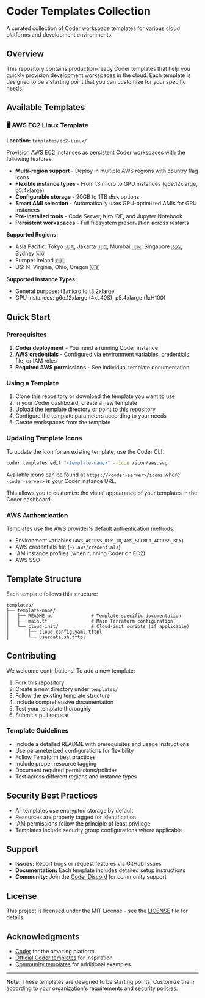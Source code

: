 # Coder Templates Collection

A curated collection of [Coder](https://coder.com/) workspace templates for various cloud platforms and development environments.

## Overview

This repository contains production-ready Coder templates that help you quickly provision development workspaces in the cloud. Each template is designed to be a starting point that you can customize for your specific needs.

## Available Templates

### 🖥️ AWS EC2 Linux Template

**Location:** `templates/ec2-linux/`

Provision AWS EC2 instances as persistent Coder workspaces with the following features:

- **Multi-region support** - Deploy in multiple AWS regions with country flag icons
- **Flexible instance types** - From t3.micro to GPU instances (g6e.12xlarge, p5.4xlarge)
- **Configurable storage** - 20GB to 1TB disk options
- **Smart AMI selection** - Automatically uses GPU-optimized AMIs for GPU instances
- **Pre-installed tools** - Code Server, Kiro IDE, and Jupyter Notebook
- **Persistent workspaces** - Full filesystem preservation across restarts

**Supported Regions:**

- Asia Pacific: Tokyo 🇯🇵, Jakarta 🇮🇩, Mumbai 🇮🇳, Singapore 🇸🇬, Sydney 🇦🇺
- Europe: Ireland 🇪🇺
- US: N. Virginia, Ohio, Oregon 🇺🇸

**Supported Instance Types:**

- General purpose: t3.micro to t3.2xlarge
- GPU instances: g6e.12xlarge (4xL40S), p5.4xlarge (1xH100)

## Quick Start

### Prerequisites

1. **Coder deployment** - You need a running Coder instance
2. **AWS credentials** - Configured via environment variables, credentials file, or IAM roles
3. **Required AWS permissions** - See individual template documentation

### Using a Template

1. Clone this repository or download the template you want to use
2. In your Coder dashboard, create a new template
3. Upload the template directory or point to this repository
4. Configure the template parameters according to your needs
5. Create workspaces from the template

### Updating Template Icons

To update the icon for an existing template, use the Coder CLI:

```bash
coder templates edit "<template-name>" --icon /icon/aws.svg
```

Available icons can be found at `https://<coder-server>/icons` where `<coder-server>` is your Coder instance URL.

This allows you to customize the visual appearance of your templates in the Coder dashboard.

### AWS Authentication

Templates use the AWS provider's default authentication methods:

- Environment variables (`AWS_ACCESS_KEY_ID`, `AWS_SECRET_ACCESS_KEY`)
- AWS credentials file (`~/.aws/credentials`)
- IAM instance profiles (when running Coder on EC2)
- AWS SSO

## Template Structure

Each template follows this structure:

```
templates/
├── template-name/
│   ├── README.md              # Template-specific documentation
│   ├── main.tf                # Main Terraform configuration
│   └── cloud-init/            # Cloud-init scripts (if applicable)
│       ├── cloud-config.yaml.tftpl
│       └── userdata.sh.tftpl
```

## Contributing

We welcome contributions! To add a new template:

1. Fork this repository
2. Create a new directory under `templates/`
3. Follow the existing template structure
4. Include comprehensive documentation
5. Test your template thoroughly
6. Submit a pull request

### Template Guidelines

- Include a detailed README with prerequisites and usage instructions
- Use parameterized configurations for flexibility
- Follow Terraform best practices
- Include proper resource tagging
- Document required permissions/policies
- Test across different regions and instance types

## Security Best Practices

- All templates use encrypted storage by default
- Resources are properly tagged for identification
- IAM permissions follow the principle of least privilege
- Templates include security group configurations where applicable

## Support

- **Issues:** Report bugs or request features via GitHub Issues
- **Documentation:** Each template includes detailed setup instructions
- **Community:** Join the [Coder Discord](https://discord.gg/coder) for community support

## License

This project is licensed under the MIT License - see the [LICENSE](LICENSE) file for details.

## Acknowledgments

- [Coder](https://coder.com/) for the amazing platform
- [Official Coder templates](https://github.com/coder/coder/tree/main/examples/templates) for inspiration
- [Community templates](https://github.com/bpmct/coder-templates) for additional examples

---

**Note:** These templates are designed to be starting points. Customize them according to your organization's requirements and security policies.
